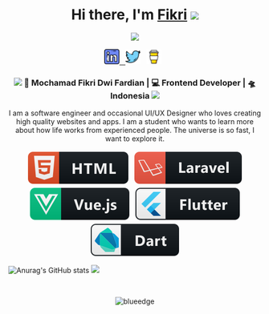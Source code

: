 <div align="center">
   <h1>Hi there, I'm <a href="">Fikri</a> <img src="https://media.giphy.com/media/hvRJCLFzcasrR4ia7z/giphy.gif" width="25px"> </h1>
   <img src="https://pronoun.cyou/x/y?subject=He&object=Him&height=20"> 
</div>

<p align='center'>
<a href="https://www.linkedin.com/in/mochamad-fikri-dwi-fardian-703a01226/"><img height="30" src="https://raw.githubusercontent.com/8bithemant/8bithemant/master/linkedin.png?raw=true"</a>&nbsp;&nbsp;
<a href="https://twitter.com/MochamadFardian"><img height="30" src="https://raw.githubusercontent.com/8bithemant/8bithemant/master/twitter.png?raw=true"></a>&nbsp;&nbsp;
<a href="#"><img height="30" src="https://raw.githubusercontent.com/8bithemant/8bithemant/master/coffee.jpg?raw=true"></a>&nbsp;&nbsp;
</p>

<div align="center">
<h3><img src="https://media.giphy.com/media/WUlplcMpOCEmTGBtBW/giphy.gif" width="30"> 🙎 Mochamad Fikri Dwi Fardian | 💻 Frontend Developer | 🛸 Indonesia <img src="https://media.giphy.com/media/WUlplcMpOCEmTGBtBW/giphy.gif" width="30"></h3>
</div>

<p align="center">I am a software engineer and occasional UI/UX Designer who loves creating high quality websites and apps. I am a student who wants to learn more about how life works from experienced people. The universe is so fast, I want to explore it.</p>

<p align="center">
  <!-- For more icons please follow  https://github.com/MikeCodesDotNET/ColoredBadges -->
  <img src="https://raw.githubusercontent.com/8bithemant/8bithemant/master/svg/dev/languages/html.svg" alt="html" style="vertical-align:top; margin:4px">    
  <img src="https://github.com/MikeCodesDotNET/ColoredBadges/blob/master/svg/dev/frameworks/laravel.svg" alt="laravel" style="vertical-align:top; margin:4px">
  <img src="https://raw.githubusercontent.com/8bithemant/8bithemant/master/svg/dev/frameworks/vue.svg" alt="vue" style="vertical-align:top; margin:4px">
  <img src="https://github.com/MikeCodesDotNET/ColoredBadges/blob/master/svg/dev/frameworks/flutter.svg" alt="flutter" style="vertical-align:top; margin:4px">
  <img src="https://github.com/MikeCodesDotNET/ColoredBadges/blob/master/svg/dev/languages/dart_colour.svg" alt="dart" style="vertical-align:top; margin:4px">
</p>

![Anurag's GitHub stats](https://github-readme-stats.vercel.app/api?username=FikFikk&show_icons=true&theme=synthwave)
[![](https://github-readme-stats.vercel.app/api/top-langs/?username=FikFikk&layout=compact)](https://github.com/anuraghazra/github-readme-stats)

<br>
<p align="center"><p align="center"> <img src="https://komarev.com/ghpvc/?username=FikFikk" alt="blueedge"/> </p>  </p>
<br>

